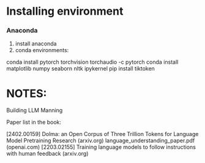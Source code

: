 # Installing environment 

### Anaconda

1. install anaconda
2. conda environments: 

conda install pytorch torchvision torchaudio -c pytorch
conda install matplotlib numpy seaborn nltk ipykernel
pip install tiktoken


# NOTES:
Building LLM Manning

Paper list in the book: 

[2402.00159] Dolma: an Open Corpus of Three Trillion Tokens for Language Model Pretraining Research (arxiv.org)
language_understanding_paper.pdf (openai.com)
[2203.02155] Training language models to follow instructions with human feedback (arxiv.org)

